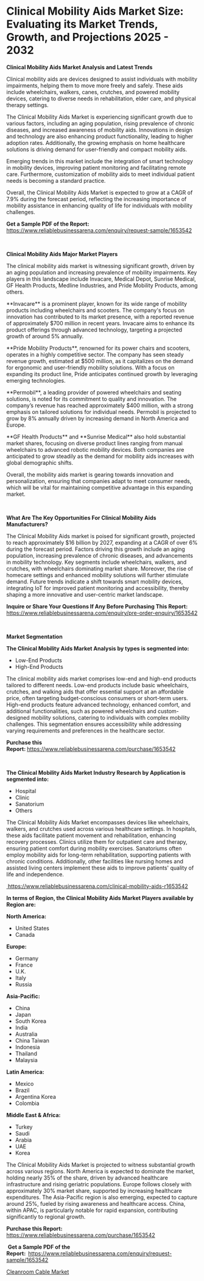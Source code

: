 <p><h1>Clinical Mobility Aids Market Size: Evaluating its Market Trends, Growth, and Projections 2025 - 2032</h1></p><p><strong>Clinical Mobility Aids Market Analysis and Latest Trends</strong></p>
<p><p>Clinical mobility aids are devices designed to assist individuals with mobility impairments, helping them to move more freely and safely. These aids include wheelchairs, walkers, canes, crutches, and powered mobility devices, catering to diverse needs in rehabilitation, elder care, and physical therapy settings. </p><p>The Clinical Mobility Aids Market is experiencing significant growth due to various factors, including an aging population, rising prevalence of chronic diseases, and increased awareness of mobility aids. Innovations in design and technology are also enhancing product functionality, leading to higher adoption rates. Additionally, the growing emphasis on home healthcare solutions is driving demand for user-friendly and compact mobility aids.</p><p>Emerging trends in this market include the integration of smart technology in mobility devices, improving patient monitoring and facilitating remote care. Furthermore, customization of mobility aids to meet individual patient needs is becoming a standard practice.</p><p>Overall, the Clinical Mobility Aids Market is expected to grow at a CAGR of 7.9% during the forecast period, reflecting the increasing importance of mobility assistance in enhancing quality of life for individuals with mobility challenges.</p></p>
<p><strong>Get a Sample PDF of the Report:&nbsp;</strong> <a href="https://www.reliablebusinessarena.com/enquiry/request-sample/1653542?utm_campaign=1841&utm_medium=2&utm_source=Github&utm_content=ia&utm_term=08032025&utm_id=clinical-mobility-aids">https://www.reliablebusinessarena.com/enquiry/request-sample/1653542</a></p>
<p>&nbsp;</p>
<p><strong>Clinical Mobility Aids Major Market Players</strong></p>
<p><p>The clinical mobility aids market is witnessing significant growth, driven by an aging population and increasing prevalence of mobility impairments. Key players in this landscape include Invacare, Medical Depot, Sunrise Medical, GF Health Products, Medline Industries, and Pride Mobility Products, among others.</p><p>**Invacare** is a prominent player, known for its wide range of mobility products including wheelchairs and scooters. The company's focus on innovation has contributed to its market presence, with a reported revenue of approximately $700 million in recent years. Invacare aims to enhance its product offerings through advanced technology, targeting a projected growth of around 5% annually.</p><p>**Pride Mobility Products**, renowned for its power chairs and scooters, operates in a highly competitive sector. The company has seen steady revenue growth, estimated at $500 million, as it capitalizes on the demand for ergonomic and user-friendly mobility solutions. With a focus on expanding its product line, Pride anticipates continued growth by leveraging emerging technologies.</p><p>**Permobil**, a leading provider of powered wheelchairs and seating solutions, is noted for its commitment to quality and innovation. The company’s revenue has reached approximately $400 million, with a strong emphasis on tailored solutions for individual needs. Permobil is projected to grow by 8% annually driven by increasing demand in North America and Europe.</p><p>**GF Health Products** and **Sunrise Medical** also hold substantial market shares, focusing on diverse product lines ranging from manual wheelchairs to advanced robotic mobility devices. Both companies are anticipated to grow steadily as the demand for mobility aids increases with global demographic shifts.</p><p>Overall, the mobility aids market is gearing towards innovation and personalization, ensuring that companies adapt to meet consumer needs, which will be vital for maintaining competitive advantage in this expanding market.</p></p>
<p>&nbsp;</p>
<p><strong>What Are The Key Opportunities For Clinical Mobility Aids Manufacturers?</strong></p>
<p><p>The Clinical Mobility Aids market is poised for significant growth, projected to reach approximately $16 billion by 2027, expanding at a CAGR of over 6% during the forecast period. Factors driving this growth include an aging population, increasing prevalence of chronic diseases, and advancements in mobility technology. Key segments include wheelchairs, walkers, and crutches, with wheelchairs dominating market share. Moreover, the rise of homecare settings and enhanced mobility solutions will further stimulate demand. Future trends indicate a shift towards smart mobility devices, integrating IoT for improved patient monitoring and accessibility, thereby shaping a more innovative and user-centric market landscape.</p></p>
<p><strong>Inquire or Share Your Questions If Any Before Purchasing This Report:</strong> <a href="https://www.reliablebusinessarena.com/enquiry/pre-order-enquiry/1653542?utm_campaign=1841&utm_medium=2&utm_source=Github&utm_content=ia&utm_term=08032025&utm_id=clinical-mobility-aids">https://www.reliablebusinessarena.com/enquiry/pre-order-enquiry/1653542</a></p>
<p>&nbsp;</p>
<p><strong>Market Segmentation</strong></p>
<p><strong>The Clinical Mobility Aids Market Analysis by types is segmented into:</strong></p>
<p><ul><li>Low-End Products</li><li>High-End Products</li></ul></p>
<p><p>The clinical mobility aids market comprises low-end and high-end products tailored to different needs. Low-end products include basic wheelchairs, crutches, and walking aids that offer essential support at an affordable price, often targeting budget-conscious consumers or short-term users. High-end products feature advanced technology, enhanced comfort, and additional functionalities, such as powered wheelchairs and custom-designed mobility solutions, catering to individuals with complex mobility challenges. This segmentation ensures accessibility while addressing varying requirements and preferences in the healthcare sector.</p></p>
<p><strong>Purchase this Report:&nbsp;</strong><a href="https://www.reliablebusinessarena.com/purchase/1653542?utm_campaign=1841&utm_medium=2&utm_source=Github&utm_content=ia&utm_term=08032025&utm_id=clinical-mobility-aids">https://www.reliablebusinessarena.com/purchase/1653542</a></p>
<p>&nbsp;</p>
<p><strong>The Clinical Mobility Aids Market Industry Research by Application is segmented into:</strong></p>
<p><ul><li>Hospital</li><li>Clinic</li><li>Sanatorium</li><li>Others</li></ul></p>
<p><p>The Clinical Mobility Aids Market encompasses devices like wheelchairs, walkers, and crutches used across various healthcare settings. In hospitals, these aids facilitate patient movement and rehabilitation, enhancing recovery processes. Clinics utilize them for outpatient care and therapy, ensuring patient comfort during mobility exercises. Sanatoriums often employ mobility aids for long-term rehabilitation, supporting patients with chronic conditions. Additionally, other facilities like nursing homes and assisted living centers implement these aids to improve patients' quality of life and independence.</p></p>
<p><a href="https://www.reliablebusinessarena.com/clinical-mobility-aids-r1653542?utm_campaign=1841&utm_medium=2&utm_source=Github&utm_content=ia&utm_term=08032025&utm_id=clinical-mobility-aids">&nbsp;https://www.reliablebusinessarena.com/clinical-mobility-aids-r1653542</a></p>
<p><strong>In terms of Region, the Clinical Mobility Aids Market Players available by Region are:</strong></p>
<p>
    <p> <strong> North America: </strong>
        <ul>
            <li>United States</li>
            <li>Canada</li>
        </ul>
        </p> 
    <p> <strong> Europe: </strong>
        <ul>
            <li>Germany</li>
            <li>France</li>
            <li>U.K.</li>
            <li>Italy</li>
            <li>Russia</li>
        </ul>
        </p> 
    <p> <strong> Asia-Pacific: </strong>
        <ul>
            <li>China</li>
            <li>Japan</li>
            <li>South Korea</li>
            <li>India</li>
            <li>Australia</li>
            <li>China Taiwan</li>
            <li>Indonesia</li>
            <li>Thailand</li>
            <li>Malaysia</li>
        </ul>
        </p> 
    <p> <strong> Latin America: </strong>
        <ul>
            <li>Mexico</li>
            <li>Brazil</li>
            <li>Argentina Korea</li>
            <li>Colombia</li>
        </ul>
        </p> 
    <p> <strong> Middle East & Africa: </strong>
        <ul>
            <li>Turkey</li>
            <li>Saudi</li>
            <li>Arabia</li>
            <li>UAE</li>
            <li>Korea</li>
        </ul>
    </p>
    </p>
<p><p>The Clinical Mobility Aids Market is projected to witness substantial growth across various regions. North America is expected to dominate the market, holding nearly 35% of the share, driven by advanced healthcare infrastructure and rising geriatric populations. Europe follows closely with approximately 30% market share, supported by increasing healthcare expenditures. The Asia-Pacific region is also emerging, expected to capture around 25%, fueled by rising awareness and healthcare access. China, within APAC, is particularly notable for rapid expansion, contributing significantly to regional growth.</p></p>
<p><strong>Purchase this Report: </strong><a href="https://www.reliablebusinessarena.com/purchase/1653542?utm_campaign=1841&utm_medium=2&utm_source=Github&utm_content=ia&utm_term=08032025&utm_id=clinical-mobility-aids">https://www.reliablebusinessarena.com/purchase/1653542</a></p>
<p>&nbsp;<strong>Get a Sample PDF of the Report:&nbsp;&nbsp;</strong><a href="https://www.reliablebusinessarena.com/enquiry/request-sample/1653542?utm_campaign=1841&utm_medium=2&utm_source=Github&utm_content=ia&utm_term=08032025&utm_id=clinical-mobility-aids">https://www.reliablebusinessarena.com/enquiry/request-sample/1653542</a></p>
<p><strong></strong></p>
<p><p><a href="https://github.com/julyju69/Market-Research-Report-List-6/blob/main/cleanroom-cable-market.md?utm_campaign=1841&utm_medium=2&utm_source=Github&utm_content=ia&utm_term=08032025&utm_id=clinical-mobility-aids">Cleanroom Cable Market</a></p></p>